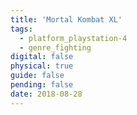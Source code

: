 ```yaml
---
title: 'Mortal Kombat XL'
tags:
  - platform_playstation-4
  - genre_fighting
digital: false
physical: true
guide: false
pending: false
date: 2018-08-28
---
```

